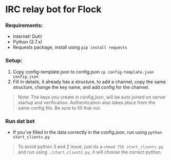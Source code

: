 # IRC relay bot for Flock

### Requirements:
- Internet! Duh!
- Python (2.7.x)
- Requests package, install using `pip install requests`

### Setup:
1. Copy config-template.json to config.json `cp config-template.json config.json`
2. Fill in details, it already has a structure, to add a channel, copy the same structure, change the key name, and add config for the channel.

> Note: The keys you create in config.json, will be auto joined on server startup and verification. Authentication also takes place from the same config file. Be sure to fill that out.

### Run dat bot
- If you've filled in the data correctly in the config.json, run using `python start_clients.py`

> To avoid python 3 and 2 issue, just do a `chmod 755 start_clients.py` and run using `./start_clients.py`, it will choose the correct python.